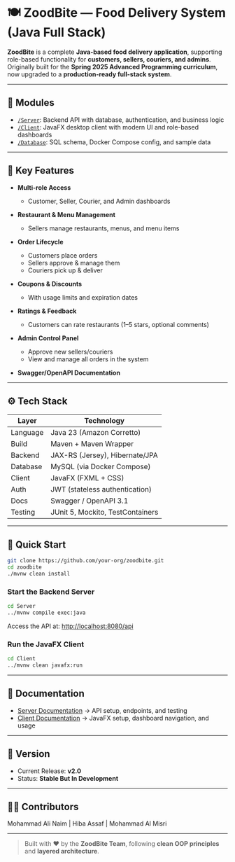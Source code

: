 
# 🍽️ ZoodBite — Food Delivery System (Java Full Stack)

**ZoodBite** is a complete **Java-based food delivery application**, supporting role-based functionality for **customers, sellers, couriers, and admins**.
Originally built for the **Spring 2025 Advanced Programming curriculum**, now upgraded to a **production-ready full-stack system**.

---

## 🧩 Modules

* [`/Server`](./Server): Backend API with database, authentication, and business logic
* [`/Client`](./Client): JavaFX desktop client with modern UI and role-based dashboards
* [`/Database`](./Database): SQL schema, Docker Compose config, and sample data

---

## 🎯 Key Features

* **Multi-role Access**

    * Customer, Seller, Courier, and Admin dashboards
* **Restaurant & Menu Management**

    * Sellers manage restaurants, menus, and menu items
* **Order Lifecycle**

    * Customers place orders
    * Sellers approve & manage them
    * Couriers pick up & deliver
* **Coupons & Discounts**

    * With usage limits and expiration dates
* **Ratings & Feedback**

    * Customers can rate restaurants (1–5 stars, optional comments)
* **Admin Control Panel**

    * Approve new sellers/couriers
    * View and manage all orders in the system
* **Swagger/OpenAPI Documentation**

---

## ⚙️ Tech Stack

| Layer    | Technology                       |
| -------- | -------------------------------- |
| Language | Java 23 (Amazon Corretto)        |
| Build    | Maven + Maven Wrapper            |
| Backend  | JAX-RS (Jersey), Hibernate/JPA   |
| Database | MySQL (via Docker Compose)       |
| Client   | JavaFX (FXML + CSS)              |
| Auth     | JWT (stateless authentication)   |
| Docs     | Swagger / OpenAPI 3.1            |
| Testing  | JUnit 5, Mockito, TestContainers |

---

## 🚀 Quick Start

```bash
git clone https://github.com/your-org/zoodbite.git
cd zoodbite
./mvnw clean install
```

### Start the Backend Server

```bash
cd Server
../mvnw compile exec:java
```

Access the API at: [http://localhost:8080/api](http://localhost:8080/api)

### Run the JavaFX Client

```bash
cd Client
../mvnw clean javafx:run
```

---

## 📖 Documentation

* [Server Documentation](./Server/README.md) → API setup, endpoints, and testing
* [Client Documentation](./Client/README.md) → JavaFX setup, dashboard navigation, and usage

---

## 📌 Version

* Current Release: **v2.0**
* Status: **Stable But In Development**

---

## 👨‍💻 Contributors

Mohammad Ali Naim | Hiba Assaf | Mohammad Al Misri

---

> Built with ❤️ by the **ZoodBite Team**, following **clean OOP principles** and **layered architecture**.
